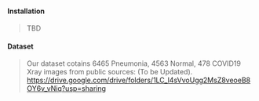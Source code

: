 #### Installation
> TBD
>
>


#### Dataset
> Our dataset cotains 6465 Pneumonia, 4563 Normal, 478 COVID19 Xray images from public sources: (To be Updated).
> https://drive.google.com/drive/folders/1LC_l4sVvoUgg2MsZ8veoeB8OY6v_vNiq?usp=sharing
